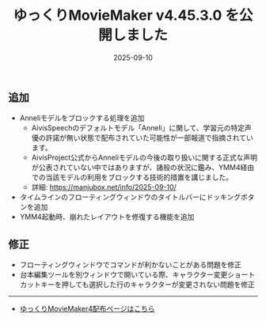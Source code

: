 ﻿---
title: ゆっくりMovieMaker v4.45.3.0 を公開しました
date: 2025-09-10
tags: [YMM4,お知らせ]
---
## 追加
- Anneliモデルをブロックする処理を追加
  - AivisSpeechのデフォルトモデル「Anneli」に関して、学習元の特定声優の許諾が無い状態で配布されていた可能性が一部報道で指摘されています。
  - AivisProject公式からAnneliモデルの今後の取り扱いに関する正式な声明が公表されていない中ではありますが、諸般の状況に鑑み、YMM4経由での当該モデルの利用をブロックする技術的措置を講じました。
  - 詳細: https://manjubox.net/info/2025-09-10/
- タイムラインのフローティングウィンドウのタイトルバーにドッキングボタンを追加
- YMM4起動時、崩れたレイアウトを修復する機能を追加
## 修正
- フローティングウィンドウでコマンドが利かないことがある問題を修正
- 台本編集ツールを別ウィンドウで開いている際、キャラクター変更ショートカットキーを押しても選択した行のキャラクターが変更されない問題を修正

---

- [ゆっくりMovieMaker4配布ページはこちら](../index.md)
